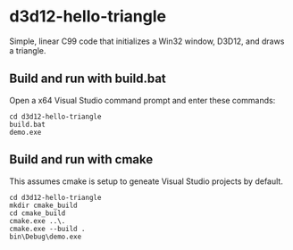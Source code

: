 # d3d12-hello-triangle
Simple, linear C99 code that initializes a Win32 window, D3D12, and draws a triangle.

## Build and run with build.bat
Open a x64 Visual Studio command prompt and enter these commands:
```
cd d3d12-hello-triangle
build.bat
demo.exe
```

## Build and run with cmake
This assumes cmake is setup to geneate Visual Studio projects by default.
```
cd d3d12-hello-triangle
mkdir cmake_build
cd cmake_build
cmake.exe ..\.
cmake.exe --build .
bin\Debug\demo.exe
```

